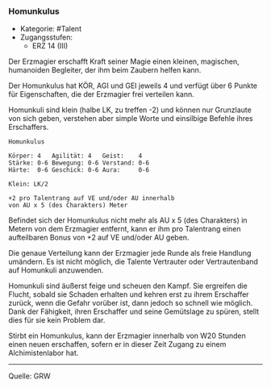 ### Homunkulus

- Kategorie: #Talent
- Zugangsstufen:
  - ERZ 14 (III)

Der Erzmagier erschafft Kraft seiner Magie einen kleinen, magischen, humanoiden Begleiter, der ihm beim Zaubern helfen kann.

Der Homunkulus hat KÖR, AGI und GEI jeweils 4 und verfügt über 6 Punkte für Eigenschaften, die der Erzmagier frei verteilen kann.

Homunkuli sind klein (halbe LK, zu treffen -2) und können nur Grunzlaute von sich geben, verstehen aber simple Worte und einsilbige Befehle ihres Erschaffers.

    Homunkulus

    Körper: 4   Agilität: 4   Geist:    4
    Stärke: 0-6 Bewegung: 0-6 Verstand: 0-6
    Härte:  0-6 Geschick: 0-6 Aura:     0-6

    Klein: LK/2

    +2 pro Talentrang auf VE und/oder AU innerhalb
    von AU x 5 (des Charakters) Meter

Befindet sich der Homunkulus nicht mehr als AU x 5 (des Charakters) in Metern von dem Erzmagier entfernt, kann er ihm pro Talentrang einen aufteilbaren Bonus von +2 auf VE und/oder AU geben.

Die genaue Verteilung kann der Erzmagier jede Runde als freie Handlung umändern. Es ist nicht möglich, die Talente Vertrauter oder Vertrautenband auf Homunkuli anzuwenden.

Homunkuli sind äußerst feige und scheuen den Kampf. Sie ergreifen die Flucht, sobald sie Schaden erhalten und kehren erst zu ihrem Erschaffer zurück, wenn die Gefahr vorüber ist, dann jedoch so schnell wie möglich. Dank der Fähigkeit, ihren Erschaffer und seine Gemütslage zu spüren, stellt dies für sie kein Problem dar.

Stirbt ein Homunkulus, kann der Erzmagier innerhalb von W20 Stunden einen neuen erschaffen, sofern er in dieser Zeit Zugang zu einem Alchimistenlabor hat.

---

Quelle: GRW
